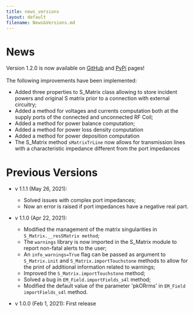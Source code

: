 ```yaml
---
title: news_versions
layout: default
filename: News&Versions.md
--- 
```


# News

Version 1.2.0 is now available on [GitHub](https://github.com/umbertozanovello/CoSimPy/tree/main) and [PyPi](https://pypi.org/project/cosimpy/) pages!<br><br>
The following improvements have been implemented:
* Added three properties to S_Matrix class allowing to store incident powers and original S matrix prior to a connection with external circuitry;
* Added a method for voltages and currents computation both at the supply ports of the connected and unconnected RF Coil;
* Added a method for power balance computation;
* Added a method for power loss density computation
* Added a method for power deposition computation
* The S_Matrix method `sMatrixTrLine` now allows for transmission lines with a characteristic impedance different from the port impedances

# Previous Versions

- v 1.1.1 (May 26, 2021):
  * Solved issues with complex port impedances;
  * Now an error is raised if port impedances have a negative real part.
  
- v 1.1.0 (Apr 22, 2021):
  * Modified the management of the matrix singularities in `S_Matrix.__resSMatrix method`;
  * The `warnings` library is now imported in the S_Matrix module to report non-fatal alerts to the user;
  * An `info_warnings=True` flag can be passed as argument to `S_Matrix.init` and `S_Matrix.importTouchstone` methods to allow for the print of additional information related to warnings;
  * Improved the `S_Matrix.importTouchstone` method;
  * Solved a bug in `EM_Field.importFields_s4l` method;
  * Modified the default value of the parameter 'pkORrms' in `EM_Field importFields_s4l` method.

- v 1.0.0 (Feb 1, 2021): First release
